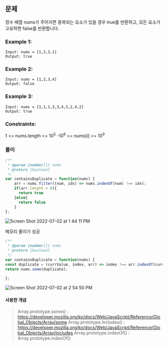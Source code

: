 ## 문제

정수 배열 nums가 주어지면 중복되는 요소가 있을 경우 true를 반환하고, 모든 요소가 고유하면 false를 반환합니다.

### Example 1:
```
Input: nums = [1,2,3,1]
Output: true
```

### Example 2:
```
Input: nums = [1,2,3,4]
Output: false
```

### Example 3:
```
Input: nums = [1,1,1,3,3,4,3,2,4,2]
Output: true
```

### Constraints:

1 <= nums.length <= 10<sup>5</sup>
-10<sup>9</sup> <= nums[i] <= 10<sup>9</sup>

### 풀이

```javascript
/**
 * @param {number[]} nums
 * @return {boolean}
 */
var containsDuplicate = function(nums) {
    arr = nums.filter((num, idx) => nums.indexOf(num) !== idx);
    if(arr.length > 0){
      return true
    }else{
      return false
    }
};
```
![Screen Shot 2022-07-02 at 1 44 11 PM](https://user-images.githubusercontent.com/88074487/176986838-fb50775e-f1ff-48f5-8adf-40b6d555f9af.png)

메모리 줄이기 성공
```javascript
/**
 * @param {number[]} nums
 * @return {boolean}
 */
var containsDuplicate = function(nums) {
const duplicate = (currValue, index, arr) => index !== arr.indexOf(currValue) && arr.includes(currValue);
return nums.some(duplicate);

};
```
![Screen Shot 2022-07-02 at 2 54 50 PM](https://user-images.githubusercontent.com/88074487/176988506-164c4b4d-0902-4f75-97a5-8fbbdafad3f0.png)

#### 사용한 개념
> Array.prototype.some() : https://developer.mozilla.org/ko/docs/Web/JavaScript/Reference/Global_Objects/Array/some
> Array.prototype.includes() : https://developer.mozilla.org/ko/docs/Web/JavaScript/Reference/Global_Objects/Array/includes
> Array.prototype.indexOf() : Array.prototype.indexOf()
